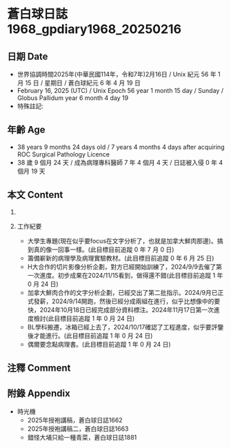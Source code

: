 [_metadata_:encoding]: - "utf-8"
[_metadata_:language]: - "zh-Hant-TW"
[_metadata_:fileformat]: - "markdown"
[_metadata_:MIME_type]: - "text/plain"
[_metadata_:markdown_version]: - "commonmark version 0.30"
[_metadata_:markdown_spec]: - "https://spec.commonmark.org/0.30/"

# 蒼白球日誌1968_gpdiary1968_20250216 #

## 日期 Date ##

* 世界協調時間2025年(中華民國114年，令和7年)2月16日 / Unix 紀元 56 年 1 月 15 日 / 星期日 / 蒼白球紀元 6 年 4 月 19 日
* February 16, 2025 (UTC) / Unix Epoch 56 year 1 month 15 day / Sunday / Globus Pallidum year 6 month 4 day 19
* 特殊註記:

## 年齡 Age ##

* 38 years 9 months 24 days old / 7 years 4 months 4 days after acquiring ROC Surgical Pathology Licence
* 38 歲 9 個月 24 天 / 成為病理專科醫師 7 年 4 個月 4 天 / 日誌被入侵 0 年 4 個月 19 天

## 本文 Content ##

1. 

2. 工作紀要

    - 大學生專題(現在似乎要focus在文字分析了，也就是加拿大鮮肉那邊)。搞到真的像一回事一樣。(此目標目前追蹤 0 年 7 月 0 日)
    - 籌備嶄新的病理學及病理實驗教材。(此目標目前追蹤 0 年 6 月 25 日)
    - H大合作的切片影像分析企劃，對方已經開始訓練了，2024/9/9去催了第一次進度。初步成果在2024/11/15看到，做得還不錯(此目標目前追蹤 1 年 0 月 24 日)
    - 加拿大鮮肉合作的文字分析企劃，已經交出了第二批指示。2024/9月已正式發薪，2024/9/14開跑，然後已經分成兩組在進行，似乎比想像中的要快，2024年10月18日已經完成部分資料標注。2024年11月17日第一次進度檢討(此目標目前追蹤 1 年 0 月 24 日)
    - BL學科搬遷，冰箱已經上去了，2024/10/17確認了工程進度，似乎要評鑒後才能進行。(此目標目前追蹤 1 年 0 月 24 日)
    - 偶爾要念點病理書。(此目標目前追蹤 1 年 0 月 24 日)

## 注釋 Comment ##


## 附錄 Appendix ##

* 時光機
    - 2025年授袍講稿，蒼白球日誌1662
    - 2025年授袍講稿二，蒼白球日誌1663
    - 錯怪大埔只給一種青菜，蒼白球日誌1881
